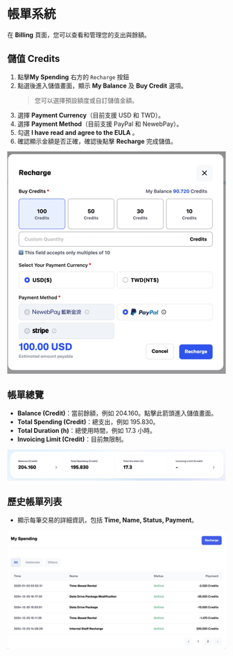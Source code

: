 # 帳單系統

在 **Billing** 頁面，您可以查看和管理您的支出與餘額。

## **儲值 Credits**

1. 點擊**My Spending** 右方的 `Recharge` 按鈕
2. 點選後進入儲值畫面，顯示 **My Balance** 及 **Buy Credit** 選項。
   > 您可以選擇預設額度或自訂儲值金額。
3. 選擇 **Payment Currency**（目前支援 USD 和 TWD）。
4. 選擇 **Payment Method**（目前支援 PayPal 和 NewebPay）。
5. 勾選 **I have read and agree to the EULA** 。
6. 確認顯示金額是否正確，確認後點擊 **Recharge** 完成儲值。

![Recharge](../../../../docs-images/p11/01.Recharge.jpg)

## **帳單總覽**

- **Balance (Credit)**：當前餘額，例如 204.160。點擊此箭頭進入儲值畫面。
- **Total Spending (Credit)**：總支出，例如 195.830。
- **Total Duration (h)**：總使用時間，例如 17.3 小時。
- **Invoicing Limit (Credit)**：目前無限制。

![Billing Overview](../../../../docs-images/p11/02.Billing%20Overview.jpg)

## **歷史帳單列表**

- 顯示每筆交易的詳細資訊，包括 **Time, Name, Status, Payment**。

![Billing history](../../../../docs-images/p11/03.Billing%20history.jpg)
